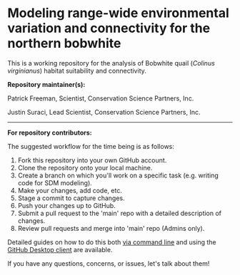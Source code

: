 # Modeling range-wide environmental variation and connectivity for the northern bobwhite

This is a working repository for the analysis of Bobwhite quail (*Colinus virginianus*) habitat suitability and connectivity.

**Repository maintainer(s):**

Patrick Freeman, Scientist, Conservation Science Partners, Inc.

Justin Suraci, Lead Scientist, Conservation Science Partners, Inc.

------------------------------------------------------------------------

**For repository contributors:**

The suggested workflow for the time being is as follows:

1.  Fork this repository into your own GitHub account.
2.  Clone the repository onto your local machine.
3.  Create a branch on which you'll work on a specific task (e.g. writing code for SDM modeling).
4.  Make your changes, add code, etc.
5.  Stage a commit to capture changes.
6.  Push your changes up to GitHub.
7.  Submit a pull request to the 'main' repo with a detailed description of changes.
8.  Review pull requests and merge into 'main' repo (Admins only).

Detailed guides on how to do this both [via command line](https://docs.github.com/en/get-started/quickstart/contributing-to-projects) and using the [GitHub Desktop client](https://docs.github.com/en/desktop/contributing-and-collaborating-using-github-desktop/adding-and-cloning-repositories/cloning-and-forking-repositories-from-github-desktop) are available.

If you have any questions, concerns, or issues, let's talk about them!
